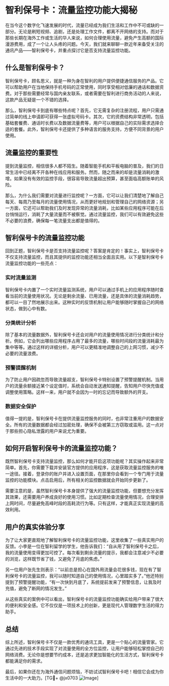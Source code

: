 # 智利保号卡：流量监控功能大揭秘

在当今这个数字化飞速发展的时代，流量已经成为我们生活和工作中不可或缺的一部分。无论是刷短视频、追剧，还是处理工作文件，都离不开网络的支持。而对于那些长期在海外工作或生活的华人来说，如何合理使用流量，避免产生高额的国际漫游费用，成了一个让人头疼的问题。今天，我们就来聊聊一款近年来备受关注的通讯产品——智利保号卡，并重点探讨它是否支持流量监控功能。

## 什么是智利保号卡？

智利保号卡，顾名思义，就是一种为身在智利的用户提供便捷通信服务的产品。它可以帮助用户在当地保持手机号码的正常使用，同时享受相对低廉的通话和数据资费。对于那些需要经常与国内亲友联系，或者需要在智利进行商务活动的人来说，这款产品无疑是一个不错的选择。

那么，智利保号卡到底有哪些特点呢？首先，它无需复杂的注册流程，用户只需通过简单的线上申请即可获得一张虚拟号码卡。其次，它的资费结构非常透明，包括基础套餐费、通话时长费以及数据流量费等，用户可以根据自己的实际需求选择合适的套餐。此外，智利保号卡还提供了多种语言的服务支持，方便不同背景的用户使用。

## 流量监控的重要性

提到流量监控，相信很多人都不陌生。随着智能手机和平板电脑的普及，我们的日常生活中已经离不开各种在线应用和服务。然而，随之而来的却是流量消耗的激增。如果没有有效的监控手段，很容易导致流量超出预算，甚至面临高额账单的风险。

那么，为什么我们需要对流量进行监控呢？一方面，它可以让我们清楚地了解自己每天、每周乃至每月的流量使用情况，从而更好地规划和管理自己的网络资源；另一方面，它还可以帮助我们及时发现异常的流量消耗，比如某些应用程序可能在后台悄悄运行，消耗了大量流量而不被察觉。通过流量监控，我们可以有效避免这些不必要的浪费，确保每一笔流量支出都是值得的。

## 智利保号卡的流量监控功能

回到正题，智利保号卡是否支持流量监控呢？答案是肯定的！事实上，智利保号卡不仅支持流量监控，而且其提供的监控功能还相当全面且实用。以下是智利保号卡流量监控功能的一些亮点：

### 实时流量监测

智利保号卡内置了一个实时流量监测系统，用户可以通过手机上的应用程序随时查看当前的流量使用状况。无论是剩余流量、已用流量，还是具体的流量消耗趋势，都可以一目了然地展示出来。这种实时的反馈机制让用户能够随时掌握自己的网络状态，做到心中有数。

### 分类统计分析

除了基本的流量数据外，智利保号卡还会对用户的流量使用情况进行分类统计和分析。例如，它会列出哪些应用程序占用了最多的流量，哪些时间段的流量消耗最为集中等等。通过这样的详细分析，用户可以更精准地调整自己的上网习惯，减少不必要的流量浪费。

### 预警提醒机制

为了防止用户因疏忽而导致流量超支，智利保号卡特别设置了预警提醒机制。当用户的流量余额接近某个设定值时，系统会自动发送通知提醒，告知用户尽快充值或调整使用策略。这样一来，用户就不会因为一时的忘记而导致额外的开支。

### 数据安全保护

值得一提的是，智利保号卡在提供流量监控服务的同时，也非常注重用户的数据安全。所有的流量数据都会经过加密处理，确保不会被第三方窃取或滥用。这一点对于那些担心隐私泄露的用户来说尤为重要。

## 如何开启智利保号卡的流量监控功能？

既然智利保号卡支持流量监控，那么如何才能开启这项功能呢？其实操作起来非常简单。首先，你需要下载并安装官方提供的应用程序，这是获取流量监控服务的唯一途径。接着，登录你的账户并进入设置页面，在那里你会看到一个专门用于流量监控的功能模块。点击启用后，所有相关的监控数据就会开始同步更新了。

需要注意的是，虽然智利保号卡本身提供了强大的流量监控功能，但要想充分发挥其效果，还需要用户养成良好的使用习惯。比如定期检查流量使用情况，合理安排上网时间，尽量避免高峰时段的高耗流行为等。只有这样，才能真正实现流量的高效利用。

## 用户的真实体验分享

为了让大家更直观地了解智利保号卡的流量监控功能，这里收集了一些真实用户的反馈。小李是一位在智利留学的学生，他告诉我们：“自从用了智利保号卡之后，我的流量使用变得更加可控了。每次看到剩余流量的提示，我都会注意减少不必要的浏览，这样既节省了钱，又避免了月底的焦虑。”

另一位用户张先生则表示：“以前总是担心在国外用流量会花很多钱，现在有了智利保号卡的流量监控，我可以随时知道自己的使用情况，心里踏实多了。”他还特别提到了预警提醒功能，“有一次快到月底了，系统提前发来了预警信息，让我及时充值，避免了断网的情况发生。”

从这些真实的案例中可以看出，智利保号卡的流量监控功能确实给用户带来了很大的便利和安全感。它不仅仅是一项技术上的创新，更是现代人管理数字生活的得力助手。

## 总结

综上所述，智利保号卡不仅是一款优秀的通讯工具，更是一个贴心的流量管家。它通过先进的技术手段实现了对流量使用的全方位监控，让用户能够轻松掌控自己的网络消费。无论你是想要节约成本，还是追求更加智能化的生活方式，智利保号卡都能满足你的需求。

最后，如果你还在为海外通信问题烦恼，不妨试试智利保号卡吧！相信它会成为你生活中的一大助力。[TG💪+ @jx0703 ![Image](https://github.com/user-attachments/assets/dbca1d08-cadb-493c-b0ec-ad6f7a83f270)]